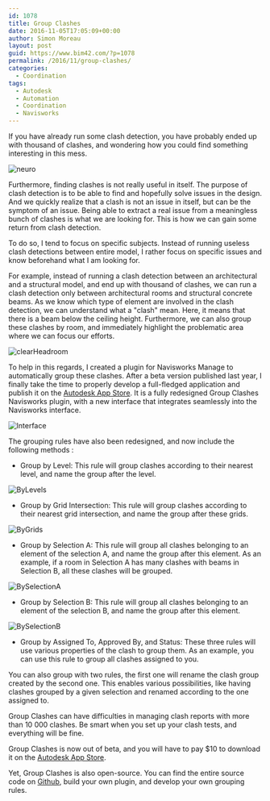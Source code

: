```yaml
---
id: 1078
title: Group Clashes
date: 2016-11-05T17:05:09+00:00
author: Simon Moreau
layout: post
guid: https://www.bim42.com/?p=1078
permalink: /2016/11/group-clashes/
categories:
  - Coordination
tags:
  - Autodesk
  - Automation
  - Coordination
  - Navisworks
---
```

If you have already run some clash detection, you have probably ended up with thousand of clashes, and wondering how you could find something interesting in this mess.

![neuro](/assets/2016/11/neuro.gif)

Furthermore, finding clashes is not really useful in itself. The purpose of clash detection is to be able to find and hopefully solve issues in the design. And we quickly realize that a clash is not an issue in itself, but can be the symptom of an issue. Being able to extract a real issue from a meaningless bunch of clashes is what we are looking for. This is how we can gain some return from clash detection.

To do so, I tend to focus on specific subjects. Instead of running useless clash detections between entire model, I rather focus on specific issues and know beforehand what I am looking for.

For example, instead of running a clash detection between an architectural and a structural model, and end up with thousand of clashes, we can run a clash detection only between architectural rooms and structural concrete beams. As we know which type of element are involved in the clash detection, we can understand what a "clash" mean. Here, it means that there is a beam below the ceiling height. Furthermore, we can also group these clashes by room, and immediately highlight the problematic area where we can focus our efforts.

![clearHeadroom](/assets/2016/11/clearHeadroom.png)

To help in this regards, I created a plugin for Navisworks Manage to automatically group these clashes. After a beta version published last year, I finally take the time to properly develop a full-fledged application and publish it on the [Autodesk App Store](https://apps.autodesk.com/NAVIS/en/Detail/Index?id=7544208847822212204&appLang=en&os=Win64). It is a fully redesigned Group Clashes Navisworks plugin, with a new interface that integrates seamlessly into the Navisworks interface.

![Interface](/assets/2016/11/Interface.png)

The grouping rules have also been redesigned, and now include the following methods :

  * Group by Level: This rule will group clashes according to their nearest level, and name the group after the level.

![ByLevels](/assets/2016/11/ByLevels.png)

  * Group by Grid Intersection: This rule will group clashes according to their nearest grid intersection, and name the group after these grids.

![ByGrids](/assets/2016/11/ByGrids.png)

  * Group by Selection A: This rule will group all clashes belonging to an element of the selection A, and name the group after this element. As an example, if a room in Selection A has many clashes with beams in Selection B, all these clashes will be grouped.

![BySelectionA](/assets/2016/11/BySelectionA.png)

  * Group by Selection B: This rule will group all clashes belonging to an element of the selection B, and name the group after this element.

![BySelectionB](/assets/2016/11/BySelectionB.png)

  * Group by Assigned To, Approved By, and Status: These three rules will use various properties of the clash to group them. As an example, you can use this rule to group all clashes assigned to you.

You can also group with two rules, the first one will rename the clash group created by the second one. This enables various possibilities, like having clashes grouped by a given selection and renamed according to the one assigned to.

Group Clashes can have difficulties in managing clash reports with more than 10 000 clashes. Be smart when you set up your clash tests, and everything will be fine.

Group Clashes is now out of beta, and you will have to pay $10 to download it on the [Autodesk App Store](https://apps.autodesk.com/NAVIS/en/Detail/Index?id=7544208847822212204&appLang=en&os=Win64).

Yet, Group Clashes is also open-source. You can find the entire source code on [Github](https://github.com/simonmoreau/GroupClashes), build your own plugin, and develop your own grouping rules.